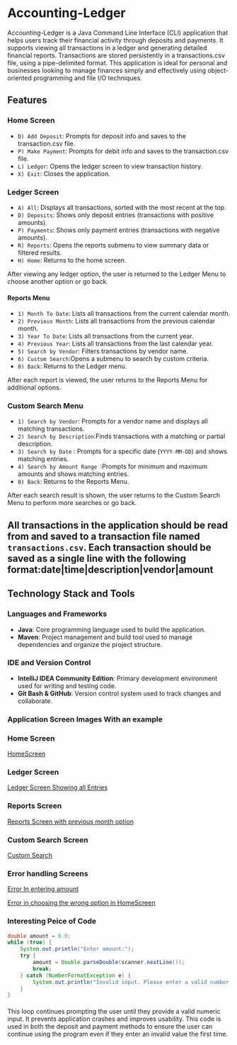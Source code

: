 # Accounting-Ledger
Accounting-Ledger is a Java Command Line Interface (CLI) application that helps users track their financial activity through deposits and payments. It supports viewing all transactions in a ledger and generating detailed financial reports. Transactions are stored persistently in a transactions.csv file, using a pipe-delimited format.
This application is ideal for personal and businesses looking to manage finances simply and effectively using object-oriented programming and file I/O techniques.

## Features 

### Home Screen
- `D) Add Deposit`: Prompts for deposit info and saves to the transaction.csv file.
- `P) Make Payment`: Prompts for debit info and saves to the transaction.csv file.
- `L) Ledger`: Opens the ledger screen to view transaction history.
- `X) Exit`: Closes the application.


### Ledger Screen
- `A) All`: Displays all transactions, sorted with the most recent at the top.
- `D) Deposits`: Shows only deposit entries (transactions with positive amounts).
- `P) Payments`: Shows only payment entries (transactions with negative amounts).
- `R) Reports`: Opens the reports submenu to view summary data or filtered results.
- `H) Home`: Returns to the home screen.

After viewing any ledger option, the user is returned to the Ledger Menu to choose another option or go back.

#### Reports Menu
- `1) Month To Date`: Lists all transactions from the current calendar month.
- `2) Previous Month`: Lists all transactions from the previous calendar month.
- `3) Year To Date`: Lists all transactions from the current year.
- `4) Previous Year`: Lists all transactions from the last calendar year.
- `5) Search by Vendor`: Filters transactions by vendor name.
- `6) Custom Search`:Opens a submenu to search by custom criteria.
- `0) Back`: Returns to the Ledger menu.

After each report is viewed, the user returns to the Reports Menu for additional options.

###  Custom Search Menu
- `1) Search by Vendor`: Prompts for a vendor name and displays all matching transactions.
- `2) Search by Description`:Finds transactions with a matching or partial description.
- `3) Search by Date` : Prompts for a specific date (`YYYY-MM-DD`) and shows matching entries.
- `4) Search by Amount Range `:Prompts for minimum and maximum amounts and shows matching entries.
- `0) Back`: Returns to the Reports Menu.

After each search result is shown, the user returns to the Custom Search Menu to perform more searches or go back.

## All transactions in the application should be read from and saved to a transaction file named `transactions.csv`.  Each transaction should be saved as a single line with the following format:date|time|description|vendor|amount



## Technology Stack and Tools

### Languages and Frameworks
- **Java**: Core programming language used to build the application.
- **Maven**: Project management and build tool used to manage dependencies and organize the project structure.

### IDE and Version Control
- **IntelliJ IDEA Community Edition**: Primary development environment used for writing and testing code.
- **Git Bash & GitHub**: Version control system used to track changes and collaborate.


### Application Screen Images With an example

### Home Screen
[HomeScreen](Screenshots/HomeScreen%20.png)

### Ledger Screen
[Ledger Screen Showing all Entries](Screenshots/Ledger%20Screen%20Showing%20all%20Entries.png) 

### Reports Screen
[Reports Screen with previous month option](Screenshots/Reports%20Screen%20with%20previous%20month%20option.png)

### Custom Search Screen
[Custom Search](Screenshots/custom%20search%20.png)

### Error handling Screens

[Error In entering amount](Screenshots/Error%20depositing.png)

[Error in choosing the wrong option in HomeScreen](Screenshots/homescreen%20choice%20error.png)



### Interesting Peice of Code

```java
double amount = 0.0;
while (true) {
    System.out.println("Enter amount:");
    try {
        amount = Double.parseDouble(scanner.nextLine());
        break;
    } catch (NumberFormatException e) {
        System.out.println("Invalid input. Please enter a valid number.");
    }
}
```
####
This loop continues prompting the user until they provide a valid numeric input. It prevents application crashes and improves usability. This code is used in both the deposit and payment methods to ensure the user can continue using the program even if they enter an invalid value the first time.